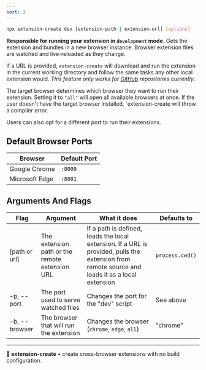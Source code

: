 ```yaml
---
sort: 2
---
```


```sh
npx extension-create dev [extension-path | extension-url] [options]
```

**Responsible for running your extension in `development` mode.** Gets the extension and bundles in a new browser instance. Browser extension files are watched and live-reloaded as they change.

If a URL is provided, `extension-create` will download and run the extension in the current working directory and follow the same tasks any other local extension would. _This feature only works for [GitHub](https://github.com) repositories currently_.

The target browser determines which browser they want to run their extension. Setting it to `"all"` will open all available browsers at once. If the user doesn't have the target browser installed, `extension-create will throw a compiler error.

Users can also opt for a different port to run their extensions.

## Default Browser Ports

| Browser | Default Port |
|-|-|
| Google Chrome | `:8000` |
| Microsoft Edge | `:8001` |

## Arguments And Flags

| Flag          | Argument                                | What it does                                  | Defaults to |
| ------------- | --------------------------------------- | --------------------------------------------- | ----------- |
| [path or url] | The extension path or the remote extension URL      | If a path is defined, loads the local extension. If a URL is provided, pulls the extension from remote source and loads it as a local extension         | `process.cwd()`        |
| -p, --port    | The port used to serve watched files    | Changes the port for the "dev" script         | See above   |
| -b, --browser | The browser that will run the extension | Changes the browser (`chrome`, `edge`, `all`) | "chrome"    |

<!--
| Flag                | Argument                    | What it does                                                                                                                          |
| ------------------- | --------------------------- | ------------------------------------------------------------------------------------------------------------------------------------- |
| -o, --open          | boolean                     | Whether to open the browser. This invalidates the `--user-data-dir` flag. Defaults to `true`.                                         |
| -u, --user-data-dir | file path or boolan         | What browser profile path to use. A boolean value of false sets the profile to the default user profile. Defaults to a fresh profile. |
| -b, --browser       | 'chrome' or 'edge' or 'all' | Which browser to target your extension build. Defaults to `'chrome'`.                                                                 |
| -p, --polyfill      | boolean                     | Whether or not to apply the cross-browser polyfill. Defaults to `true`.                                                               |
| -a, --auto-reload   | boolean                     | Whether to enable auto-reload on save. Defaults to `true`.                                                                            |
| -p, --port          | number                      | What port should extension-create/develop run. Defaults to `3000`.                                                                    |
| -r, --reloader-port | number                      | What port should run the reloader run. Defaults to `8081`.
-->

---

**🧩 extension-create** • create cross-browser extensions with no build configuration.
